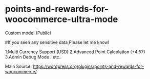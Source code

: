 # points-and-rewards-for-woocommerce-ultra-mode
Custom mode! (Public)

#If you seen any sensitive data,Please let me know! 

1.Multi Currency Support (USD)
2.Advanced Point Calculation (+4.57)
3.Admin Debug Mode
..etc..


Main Source: https://wordpress.org/plugins/points-and-rewards-for-woocommerce/
